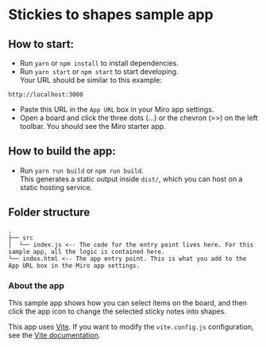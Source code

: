 # Stickies to shapes sample app

## How to start:

- Run `yarn` or `npm install` to install dependencies.
- Run `yarn start` or `npm start` to start developing. \
  Your URL should be similar to this example:

```
http://localhost:3000
```

- Paste this URL in the `App URL` box in your Miro app settings.
- Open a board and click the three dots (...) or the chevron (>>) on the left
  toolbar. You should see the Miro starter app.

## How to build the app:

- Run `yarn run build` or `npm run build`. \
  This generates a static output inside `dist/`, which you can host on a static hosting service.

## Folder structure

```
.
├── src
│  └── index.js <-- The code for the entry point lives here. For this sample app, all the logic is contained here.
└── index.html <-- The app entry point. This is what you add to the App URL box in the Miro app settings.
```

### About the app

This sample app shows how you can select items on the board, and then click the app icon to change the selected sticky notes into shapes.

This app uses [Vite](https://vitejs.dev/).
If you want to modify the `vite.config.js` configuration, see the [Vite documentation](https://vitejs.dev/guide/).
